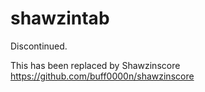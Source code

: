 # shawzintab
Discontinued.

This has been replaced by Shawzinscore
https://github.com/buff0000n/shawzinscore